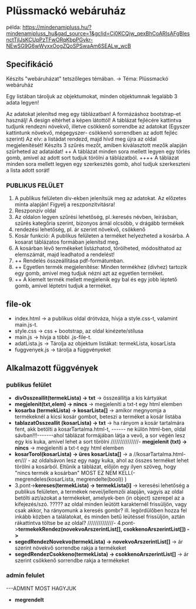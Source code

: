 # Plüssmackó webáruház

példa:
https://mindenamipluss.hu/?mindenamipluss_hu&gad_source=1&gclid=Cj0KCQjw_qexBhCoARIsAFgBlesnctTjlJsKCUpPzTFwORqKbpPGykr-NEwSG9G6wWyxxOogZQoSPSwaAm6SEALw_wcB

## Specifikáció

Készíts "webáruházat" tetszőleges témában. -> Téma: Plüssmackó webáruház

Egy listában tároljuk az objektumokat, minden objektumnak legalább 3 adata legyen!

Az adatokat jelenítsd meg egy táblázatban!
A formázáshoz bootstrap-et használj! A design eltérhet a képen látottól!
A táblázat fejlécére kattintva tudjunk rendezni növekvő, illetve csökkenő sorrendbe az adatokat (Egyszer kattintunk növekvő, mégegyszer- csökkenő sorrendben az adott fejléc szerint) Az elv: a listádat rendezd, majd hívd meg újra az oldal megjelenítését!
Készíts 3 szűrés mezőt, amiben kiválasztott mezők alapján szűrheted az adataidat!
++ A táblázat minden sora mellett legyen egy törlés gomb, amivel az adott sort tudjuk törölni a táblázatból. 
++++ A táblázat minden sora mellett legyen egy szerkesztés gomb, ahol tudjuk szerkeszteni a lista adott sorát!

### PUBLIKUS FELÜLET

1. A publikus felületen div-ekben jelenítsük meg az adatokat. Az előzetes minta alapján! Figyelj a reszponzitvitásra!
2. Reszponzív oldal
3. Az oldalon legyen szűrési lehetőség, pl.:keresés névben, leírásban, szűrés kategőria szerint, bizonyos árnál olcsóbb, v drágább termékek
4. rendezési lehetőség, pl. ár szerint növekvő, csökkenő
5. Kosár funkció:  A publikus felületen a terméket helyezheted a kosárba. A kosarat táblázatos formában jelenítsd meg.
6. A kosárban lévő termékeket listázhatod, törölheted, módosíthatod az elemszámát, majd leadhatod a rendelést!
7. ++ Rendelés összeállítása pdf-formátumban.
8. ++ Egyetlen termék megjelenítése: Minden termékhez (divhez) tartozik egy gomb, amivel meg tudjuk nézni azt az egyetlen terméket.
9. ++ A kiemelt termék mellett megjelenik egy bal és egy jobb léptető gomb, amivel léptetni tudjuk a terméket.

## file-ok
- index.html -> a publikus oldal drótváza, hívja a style.css-t, valamint main.js-t.
- style.css -> css + bootstrap, az oldal kinézete/stílusa
- main.js -> hívja a többi .js-file-t.
- adatLista.js -> Tárolja az objektum listákat: termekLista, kosarLista
- fuggvenyek.js -> tárolja a függvényeket


## Alkalmazott függvények
### publikus felület
- **divOsszeallit(termekLista) -> txt** -> összeállítja a kis kártyákat
- **megjelenit(txt,elem) -> nincs** -> megjeleníti a txt-t egy html elemben
- **kosarba (termekLista) -> kosarLista[]** -> amikor megnyomja a termékeknél a kicsi kosár gombot, beteszi a terméket a kosár listába
- **tablazatOsszeallit (kosarLista) -> txt** -> ha rányom a kosár tartalmára fent, akk betölti a kosarTartalma.html-t, ------ ne külön html-ben, oldal sávban!!!-------ahol táblázat formájában látja a vevő, a sor végén lesz egy kis kuka, amivel lehet a sort törölni
///////////////- **megjelenit (txt) -> nincs** -> megjeleniti a txt-t egy html elemben
- **kosarTorol(kosarLista) -> üres kosarLista[]** -> a //kosarTartalma.html-en/// - az oldalsávon lesz egy nagy kuka, ahol az összes terméket lehet törölni a kosárból. Eltűnik a táblázat, előjön egy ilyen szöveg, hogy "nincs termék a kosárban"
MOST EZ NEM KELL(- megrendeles(kosarLista, megrendelte(bool)) )
- 3.pont->**kereses(termekLista) -> termekLista[i]** -> keresési lehetőség a publikus felületen, a termékek nevei/jellemzői alapján, vagyis az oldal betölti azt/azokat a termékeket, amelyek-ben (in object) szerepel az a kifejezés/szó.
    ????? az oldal minden leütött karakternél frissüljön, vagy csak akkor, ha rányomunk a keresés gombr? ill. legördülőben hozza fel inkább közben a találatokat, és minden betű leütéssel frissüljön, aztán rákattintva töltse be az oldal?
//////////////- 4.pont->**termekekRendez(novekvoArszerintList[], csokkenoArszerintList[]) ->**
- **segedRendezNovekvo(termekLista) -> novekvoArszerintList[]** -> ár szerint növekvő sorrendbe rakja a termékeket
- **segedRendezCsokkeno(termekLista) -> csokkenoArszerintList[]** -> ár szerint csökkenő sorrendbe rakja a termékeket

### admin felulet
---ADMINT MOST HAGYJUK
- **megrendelt**